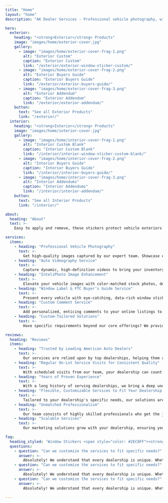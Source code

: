 ```yaml
---
title: "Home"
layout: "home"
description: "AK Dealer Services - Professional vehicle photography, window labels, videography, and more for auto dealerships."

hero:
  exterior:
    heading: "<strong>Exterior</strong> Products"
    image: "images/home/exterior-cover.jpg"
    gallery:
      - image: "images/home/exterior-cover-frag-1.png"
        alt: "Exterior Custom"
        caption: "Exterior Custom"
        link: "/exterior/exterior-window-sticker-custom/"
      - image: "images/home/exterior-cover-frag-2.png"
        alt: "Exterior Buyers Guide"
        caption: "Exterior Buyers Guide"
        link: "/exterior/exterior-buyers-guide/"
      - image: "images/home/exterior-cover-frag-3.png"
        alt: "Exterior Addendum"
        caption: "Exterior Addendum"
        link: "/exterior/exterior-addendum/"
    button:
      text: "See all Exterior Products"
      link: "/exterior/"
  interior:
    heading: "<strong>Interior</strong> Products"
    image: "images/home/interior-cover.jpg"
    gallery:
      - image: "images/home/interior-cover-frag-1.png"
        alt: "Interior Custom Blank"
        caption: "Interior Custom Blank"
        link: "/interior/interior-window-sticker-custom-blank/"
      - image: "images/home/interior-cover-frag-2.png"
        alt: "Interior Buyers Guide"
        caption: "Interior Buyers Guide"
        link: "/interior/interior-buyers-guide/"
      - image: "images/home/interior-cover-frag-3.png"
        alt: "Interior Addendums"
        caption: "Interior Addendums"
        link: "/interior/interior-addendum/"
    button:
      text: "See all Interior Products"
      link: "/interior/"

about:
  heading: "About"
  text: >-
    Easy to apply and remove, these stickers protect vehicle exteriors and provide excellent visibility, allowing customers to conveniently view information from within the car.

services:
  items:
    - heading: "Professional Vehicle Photography"
      text: >-
        Get high-quality images captured by our expert team. Showcase every angle, detail, and feature so your online inventory truly shines.
    - heading: "Auto Videography Service"
      text: >-
        Capture dynamic, high-definition videos to bring your inventory to life. Offer a virtual test-drive experience that engages buyers and encourages them to take the next step.
    - heading: "InteliPhoto Image Enhancement"
      text: >-
        Elevate your vehicle images with color-matched stock photos, dealership branding, and professional editing. Make every car look its best.
    - heading: "Window Label & FTC Buyer’s Guide Service"
      text: >-
        Present every vehicle with eye-catching, data-rich window stickers. We use comprehensive VIN data and exclusive highlight technology to give buyers the info they need at a glance.
    - heading: "Custom Comment Service"
      text: >-
        Add personalized, enticing comments to your online listings to attract more customer interest and highlight each vehicle's unique features.
    - heading: "Custom-Tailored Solutions"
      text: >-
        Have specific requirements beyond our core offerings? We provide customizable services designed to meet your dealership's unique needs and help you stay ahead of the competition.

reviews:
  heading: "Reviews"
  items:
    - heading: "Trusted by Leading American Auto Dealers"
      text: >-
        Our services are relied upon by top dealerships, helping them achieve better results and drive sales.
    - heading: "Regular On-Lot Service Visits for Consistent Quality"
      text: >-
        With scheduled visits from our team, your dealership can count on consistently high-quality services that keep your inventory presentation polished and professional. This consistency leads to better buyer impressions and higher engagement.
    - heading: "Years of Proven Experience"
      text: >-
        With a long history of serving dealerships, we bring a deep understanding of the industry and the expertise needed to address your unique challenges. Our experience ensures reliable and effective solutions that deliver results every time.
    - heading: "Flexible, Customizable Services to Fit Your Dealership’s Goals"
      text: >-
        Tailored to your dealership's specific needs, our solutions are designed to help you stand out in a competitive market. Whether it's custom marketing strategies or specialized support, we focus on delivering measurable benefits for your business.
    - heading: "Unmatched Professionalism"
      text: >-
        Our team consists of highly skilled professionals who get the job done right the first time. We pride ourselves on delivering quick, high-quality work that exceeds expectations. You can trust us to handle your needs without disappointment.
    - heading: "Scalable Services"
      text: >-
        Our marketing solutions grow with your dealership, ensuring you stay competitive as your business expands.

faq:
  heading_styled: 'Window Stickers <span style="color: #2EC0FF"><strong>F.A.Q.</strong></span>'
  questions:
    - question: "Can we customize the services to fit specific needs?"
      answer: >-
        Absolutely! We understand that every dealership is unique. Whether it's custom comments, tailored photography styles, or specific branding requirements, we'll work with you to create a solution that meets your goals.
    - question: "Can we customize the services to fit specific needs?"
      answer: >-
        Absolutely! We understand that every dealership is unique. Whether it's custom comments, tailored photography styles, or specific branding requirements, we'll work with you to create a solution that meets your goals.
    - question: "Can we customize the services to fit specific needs?"
      answer: >-
        Absolutely! We understand that every dealership is unique. Whether it's custom comments, tailored photography styles, or specific branding requirements, we'll work with you to create a solution that meets your goals.

---
```

